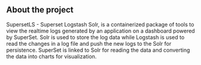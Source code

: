 ## About the project
SupersetLS - Superset Logstash Solr, is a containerized package of tools to view the realtime logs generated by an application on a dashboard powered by SuperSet. Solr is used to store the log data while Logstash is used to read the changes in a log file and push the new logs to the Solr for persistence. SuperSet is linked to Solr for reading the data and converting the data into charts for visualization.
